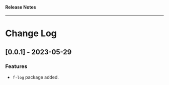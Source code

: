 <h4 class="margin-btm-8">Release Notes</h4>
<hr class="margin-btm-32" />

# Change Log

## [0.0.1] - 2023-05-29

### Features

- `f-log` package added.
